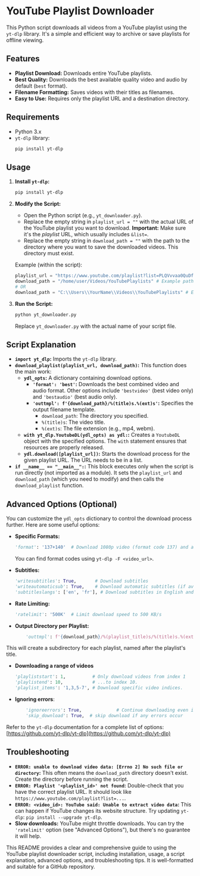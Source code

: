 # YouTube Playlist Downloader

This Python script downloads all videos from a YouTube playlist using the `yt-dlp` library.  It's a simple and efficient way to archive or save playlists for offline viewing.

## Features

*   **Playlist Download:** Downloads entire YouTube playlists.
*   **Best Quality:** Downloads the best available quality video and audio by default (`best` format).
*   **Filename Formatting:** Saves videos with their titles as filenames.
*   **Easy to Use:**  Requires only the playlist URL and a destination directory.

## Requirements

*   Python 3.x
*   `yt-dlp` library:
    ```bash
    pip install yt-dlp
    ```

## Usage

1.  **Install `yt-dlp`:**

    ```bash
    pip install yt-dlp
    ```

2.  **Modify the Script:**

    *   Open the Python script (e.g., `yt_downloader.py`).
    *   Replace the empty string in `playlist_url = ""` with the actual URL of the YouTube playlist you want to download.  **Important:** Make sure it's the *playlist* URL, which usually includes `&list=`.
    *   Replace the empty string in `download_path = ""` with the path to the directory where you want to save the downloaded videos.  This directory must exist.

    Example (within the script):

    ```python
    playlist_url = "https://www.youtube.com/playlist?list=PLQVvvaa0QuDfKTOs3Keq_kaG2P55YRgv3"  # Example playlist
    download_path = "/home/user/Videos/YouTubePlaylists" # Example path (Linux/macOS)
    # OR
    download_path = "C:\\Users\\YourName\\Videos\\YouTubePlaylists" # Example path (Windows)
    ```

3.  **Run the Script:**

    ```bash
    python yt_downloader.py
    ```

    Replace `yt_downloader.py` with the actual name of your script file.

## Script Explanation

*   **`import yt_dlp`:** Imports the `yt-dlp` library.
*   **`download_playlist(playlist_url, download_path)`:** This function does the main work:
    *   **`ydl_opts`:**  A dictionary containing download options.
        *   **`'format': 'best'`:**  Downloads the best combined video and audio format.  Other options include `'bestvideo'` (best video only) and `'bestaudio'` (best audio only).
        *   **`'outtmpl': f'{download_path}/%(title)s.%(ext)s'`:**  Specifies the output filename template.
            *   `download_path`:  The directory you specified.
            *   `%(title)s`:  The video title.
            *   `%(ext)s`:  The file extension (e.g., mp4, webm).
    *   **`with yt_dlp.YoutubeDL(ydl_opts) as ydl:`:** Creates a `YoutubeDL` object with the specified options.  The `with` statement ensures that resources are properly released.
    *   **`ydl.download([playlist_url])`:**  Starts the download process for the given playlist URL. The URL needs to be in a list.
*   **`if __name__ == "__main__":`:**  This block executes only when the script is run directly (not imported as a module).  It sets the `playlist_url` and `download_path` (which you need to modify) and then calls the `download_playlist` function.

## Advanced Options (Optional)

You can customize the `ydl_opts` dictionary to control the download process further.  Here are some useful options:

*   **Specific Formats:**
    ```python
    'format': '137+140'  # Download 1080p video (format code 137) and audio (format code 140)
    ```
    You can find format codes using `yt-dlp -F <video_url>`.

*   **Subtitles:**
    ```python
    'writesubtitles': True,       # Download subtitles
    'writeautomaticsub': True,    # Download automatic subtitles (if available)
    'subtitleslangs': ['en', 'fr'], # Download subtitles in English and French
    ```

*   **Rate Limiting:**
    ```python
    'ratelimit': '500K'  # Limit download speed to 500 KB/s
    ```

*   **Output Directory per Playlist:**
    ```python
        'outtmpl': f'{download_path}/%(playlist_title)s/%(title)s.%(ext)s',
    ```
   This will create a subdirectory for each playlist, named after the playlist's title.
*   **Downloading a range of videos**
    ```python
    'playliststart': 1,          # Only download videos from index 1
    'playlistend': 10,           # ...to index 10.
    'playlist_items': '1,3,5-7', # Download specific video indices.

    ```

* **Ignoring errors**:
    ```python
        'ignoreerrors': True,             # Continue downloading even if some videos fail
        'skip_download': True,  # skip download if any errors occur
    ```

Refer to the `yt-dlp` documentation for a complete list of options: [https://github.com/yt-dlp/yt-dlp](https://github.com/yt-dlp/yt-dlp)

## Troubleshooting

*   **`ERROR: unable to download video data: [Errno 2] No such file or directory`:**  This often means the `download_path` directory doesn't exist.  Create the directory before running the script.
*   **`ERROR: Playlist '<playlist_id>' not found`:**  Double-check that you have the correct playlist URL.  It should look like `https://www.youtube.com/playlist?list=...`.
*   **`ERROR: <video_id>: YouTube said: Unable to extract video data`:** This can happen if YouTube changes its website structure.  Try updating `yt-dlp`: `pip install --upgrade yt-dlp`.
*  **Slow downloads:**  YouTube might throttle downloads.  You can try the `'ratelimit'` option (see "Advanced Options"), but there's no guarantee it will help.

This README provides a clear and comprehensive guide to using the YouTube playlist downloader script, including installation, usage, a script explanation, advanced options, and troubleshooting tips. It is well-formatted and suitable for a GitHub repository.
